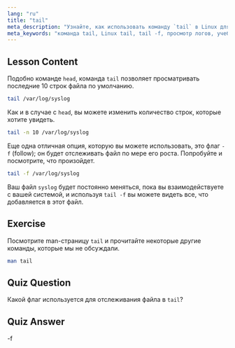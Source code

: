 ```yaml
---
lang: "ru"
title: "tail"
meta_description: "Узнайте, как использовать команду `tail` в Linux для просмотра концов файлов и мониторинга логов. Откройте для себя `tail -f` для обновлений в реальном времени. Начните свой путь в Linux!"
meta_keywords: "команда tail, Linux tail, tail -f, просмотр логов, учебник Linux, Linux для начинающих, руководство по Linux"
---
```


## Lesson Content

Подобно команде `head`, команда `tail` позволяет просматривать последние 10 строк файла по умолчанию.

```bash
tail /var/log/syslog
```

Как и в случае с `head`, вы можете изменить количество строк, которые хотите увидеть.

```bash
tail -n 10 /var/log/syslog
```

Еще одна отличная опция, которую вы можете использовать, это флаг `-f` (follow); он будет отслеживать файл по мере его роста. Попробуйте и посмотрите, что произойдет.

```bash
tail -f /var/log/syslog
```

Ваш файл `syslog` будет постоянно меняться, пока вы взаимодействуете с вашей системой, и используя `tail -f` вы можете видеть все, что добавляется в этот файл.

## Exercise

Посмотрите man-страницу `tail` и прочитайте некоторые другие команды, которые мы не обсуждали.

```bash
man tail
```

## Quiz Question

Какой флаг используется для отслеживания файла в `tail`?

## Quiz Answer

-f
